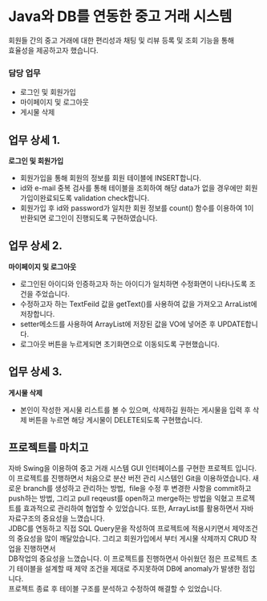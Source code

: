 # Java와 DB를 연동한 중고 거래 시스템

회원들 간의 중고 거래에 대한 편리성과 채팅 및 리뷰 등록 및 조회 기능을 통해  
효율성을 제공하고자 했습니다.

### 담당 업무
- 로그인 및 회원가입
- 마이페이지 및 로그아웃
- 게시물 삭제

## 업무 상세 1.
__로그인 및 회원가입__
- 회원가입을 통해 회원의 정보를 회원 테이블에 INSERT합니다.
- id와 e-mail 중복 검사를 통해 테이블을 조회하여 해당 data가 없을 경우에만 회원가입이완료되도록 validation check합니다.
- 회원가입 후 id와 password가 일치한 회원 정보를 count() 함수를 이용하여 1이 반환되면 로그인이 진행되도록 구현하였습니다.

## 업무 상세 2.
__마이페이지 및 로그아웃__
- 로그인된 아이디와 인증하고자 하는 아이디가 일치하면 수정화면이 나타나도록 조건을 주었습니다.
- 수정하고자 하는 TextFeild 값을 getText()를 사용하여 값을 가져오고 ArraList에 저장합니다.
- setter메소드를 사용하여 ArrayList에 저장된 값을 VO에 넣어준 후 UPDATE합니다.
- 로그아웃 버튼을 누르게되면 초기화면으로 이동되도록 구현했습니다.

## 업무 상세 3.
__게시물 삭제__
- 본인이 작성한 게시물 리스트를 볼 수 있으며, 삭제하길 원하는 게시물을 입력 후 삭제 버튼을 누르면 해당 게시물이 DELETE되도록 구현했습니다.

## 프로젝트를 마치고
자바 Swing을 이용하여 중고 거래 시스템 GUI 인터페이스를 구현한 프로젝트 입니다.  
이 프로젝트를 진행하면서 처음으로 분산 버전 관리 시스템인 Git을 이용하였습니다. 새로운 branch를 생성하고 관리하는 방법,  file을 수정 후 변경한 사항을 commit하고 push하는 방법, 그리고 pull reqeust를 open하고 merge하는 방법을 익혔고 프로젝트를 효과적으로 관리하여 협업할 수 있었습니다. 또한, ArrayList를 활용하면서 자바 자료구조의 중요성을 느꼈습니다.    
JDBC를 연동하고 직접 SQL Query문을 작성하여 프로젝트에 적용시키면서 제약조건의 중요성을 많이 깨달았습니다. 그리고 회원가입에서 부터 게시물 삭제까지 CRUD 작업을 진행하면서  
DB작업의 중요성을 느꼈습니다.
이 프로젝트를 진행하면서 아쉬웠던 점은 프로젝트 초기 테이블을 설계할 때 제약 조건을 제대로 주지못하여 DB에 anomaly가 발생한 점입니다.  
프로젝트 종료 후 테이블 구조를 분석하고 수정하여 해결할 수 있었습니다.


